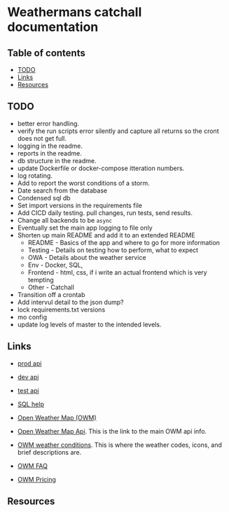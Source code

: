 # Weathermans catchall documentation

## Table of contents

- [TODO](#todo)
- [Links](#links)
- [Resources](#resources)

## TODO

- better error handling. 
- verify the run scripts error silently and capture all returns so the cront does not get full. 
- logging in the readme. 
- reports in the readme. 
- db structure in the readme. 
- update Dockerfile or docker-compose itteration numbers. 
- log rotating.
- Add to report the worst conditions of a storm. 
- Date search from the database
- Condensed sql db
- Set import versions in the requirements file
- Add CICD daily testing. pull changes, run tests, send results. 
- Change all backends to be `async`
- Eventually set the main app logging to file only
- Shorten up main README and add it to an extended README
  - README - Basics of the app and where to go for more information
  - Testing - Details on testing how to perform, what to expect
  - OWA - Details about the weather service
  - Env - Docker, SQL, 
  - Frontend - html, css, if i write an actual frontend which is very tempting
  - Other - Catchall
- Transition off a crontab
- Add intervul detail to the json dump?
- lock requirements.txt versions
- mo config
- update log levels of master to the intended levels. 

## Links

- [prod api](http://0.0.0.0:8000/state)
- [dev api](http://0.0.0.0:8010/state)
- [test api](http://0.0.0.0:8020/state)


- [SQL help](https://www.sqlite.org/lang_expr.html#cosub)
- [Open Weather Map (OWM)](https://openweathermap.org)
- [Open Weather Map Api](https://openweathermap.org/current#format). 
  This is the link to the main OWM api info. 
- [OWM weather conditions](https://openweathermap.org/weather-conditions). 
  This is where the weather codes, icons, and brief descriptions are. 
- [OWM FAQ](https://openweathermap.org/faq)
- [OWM Pricing](https://openweathermap.org/price)

## Resources


